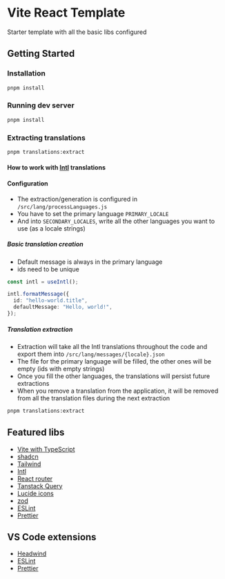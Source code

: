 # Vite React Template

Starter template with all the basic libs configured

## Getting Started

### Installation

```sh
pnpm install
```

### Running dev server

```sh
pnpm install
```

### Extracting translations

```sh
pnpm translations:extract
```

#### How to work with [Intl](https://formatjs.io/) translations

#### Configuration

- The extraction/generation is configured in `/src/lang/processLanguages.js`
- You have to set the primary language `PRIMARY_LOCALE`
- And into `SECONDARY_LOCALES`, write all the other languages you want to use (as a locale strings)

##### Basic translation creation

- Default message is always in the primary language
- ids need to be unique

```ts
const intl = useIntl();
```

```ts
intl.formatMessage({
  id: "hello-world.title",
  defaultMessage: "Hello, world!",
});
```

##### Translation extraction

- Extraction will take all the Intl translations throughout the code and export them into `/src/lang/messages/{locale}.json`
- The file for the primary language will be filled, the other ones will be empty (ids with empty strings)
- Once you fill the other languages, the translations will persist future extractions
- When you remove a translation from the application, it will be removed from all the translation files during the next extraction

```sh
pnpm translations:extract
```

## Featured libs

- [Vite with TypeScript](https://vitejs.dev/)
- [shadcn](https://ui.shadcn.com/)
- [Tailwind](https://tailwindcss.com/)
- [Intl](https://formatjs.io/)
- [React router](https://reactrouter.com/en/main)
- [Tanstack Query](https://tanstack.com/query/latest)
- [Lucide icons](https://lucide.dev/icons/)
- [zod](https://zod.dev/)
- [ESLint](https://www.npmjs.com/package/eslint-plugin-react)
- [Prettier](https://prettier.io/)

## VS Code extensions

- [Headwind](https://marketplace.visualstudio.com/items?itemName=dbaeumer.vscode-eslint)
- [ESLint](https://marketplace.visualstudio.com/items?itemName=dbaeumer.vscode-eslint)
- [Prettier](https://marketplace.visualstudio.com/items?itemName=esbenp.prettier-vscode)
